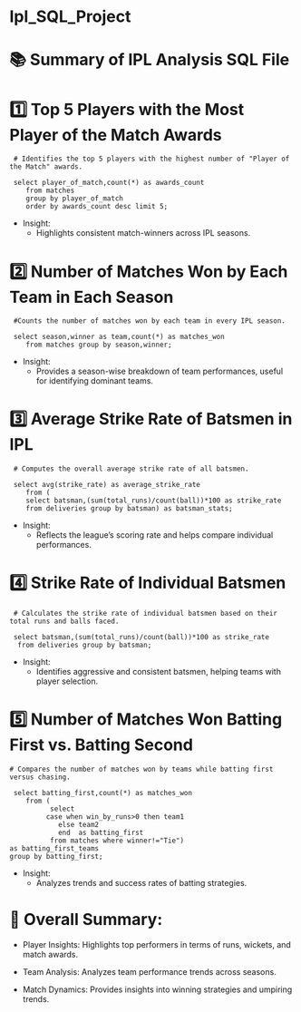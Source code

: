 # Ipl_SQL_Project

# 📚 Summary of IPL Analysis SQL File

# 1️⃣ Top 5 Players with the Most Player of the Match Awards
	
     # Identifies the top 5 players with the highest number of "Player of the Match" awards.
	    
     select player_of_match,count(*) as awards_count 
    	from matches 
    	group by player_of_match 
	    order by awards_count desc limit 5;
	
 * Insight:
     * Highlights consistent match-winners across IPL seasons.

# 2️⃣ Number of Matches Won by Each Team in Each Season
	
     #Counts the number of matches won by each team in every IPL season.
	   
     select season,winner as team,count(*) as matches_won 
    	from matches group by season,winner;
	
 * Insight:
     * Provides a season-wise breakdown of team performances, useful for identifying dominant teams.

# 3️⃣ Average Strike Rate of Batsmen in IPL
	
     # Computes the overall average strike rate of all batsmen.
	   
     select avg(strike_rate) as average_strike_rate 
    	from (
    	select batsman,(sum(total_runs)/count(ball))*100 as strike_rate
    	from deliveries group by batsman) as batsman_stats;
	
 * Insight:
     * Reflects the league’s scoring rate and helps compare individual performances.

# 4️⃣ Strike Rate of Individual Batsmen
	
     # Calculates the strike rate of individual batsmen based on their total runs and balls faced.
	   
     select batsman,(sum(total_runs)/count(ball))*100 as strike_rate
      from deliveries group by batsman;
	
 * Insight:
     * Identifies aggressive and consistent batsmen, helping teams with player selection.

# 5️⃣ Number of Matches Won Batting First vs. Batting Second
	
    # Compares the number of matches won by teams while batting first versus chasing.
	  
     select batting_first,count(*) as matches_won
    	from (
	          select 
             case when win_by_runs>0 then team1
	            else team2
	            end  as batting_first
	          from matches where winner!="Tie") 
	as batting_first_teams 
	group by batting_first;
	
 * Insight:
     * Analyzes trends and success rates of batting strategies.


# 🎯 Overall Summary:

* Player Insights: Highlights top performers in terms of runs, wickets, and match awards.

* Team Analysis: Analyzes team performance trends across seasons.

* Match Dynamics: Provides insights into winning strategies and umpiring trends.
